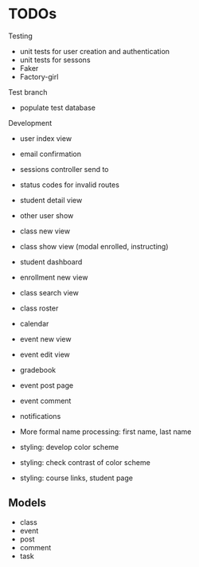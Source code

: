 # TODOs

Testing
* unit tests for user creation and authentication
* unit tests for sessons
* Faker
* Factory-girl

Test branch
* populate test database

Development
* user index view
* email confirmation
* sessions controller send to
* status codes for invalid routes
* student detail view
* other user show
* class new view
* class show view (modal enrolled, instructing)
* student dashboard
* enrollment new view
* class search view
* class roster
* calendar
* event new view
* event edit view
* gradebook
* event post page
* event comment
* notifications
* More formal name processing: first name, last name

* styling: develop color scheme
* styling: check contrast of color scheme
* styling: course links, student page

## Models
* class
* event
* post
* comment
* task
